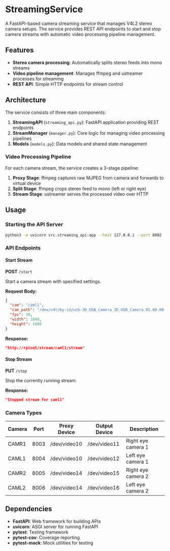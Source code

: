 # StreamingService

A FastAPI-based camera streaming service that manages V4L2 stereo camera setups. The service provides REST API endpoints to start and stop camera streams with automatic video processing pipeline management.

## Features

- **Stereo camera processing**: Automatically splits stereo feeds into mono streams
- **Video pipeline management**: Manages ffmpeg and ustreamer processes for streaming
- **REST API**: Simple HTTP endpoints for stream control

## Architecture

The service consists of three main components:

1. **StreamingAPI** (`streaming_api.py`): FastAPI application providing REST endpoints
2. **StreamManager** (`manager.py`): Core logic for managing video processing pipelines
3. **Models** (`models.py`): Data models and shared state management

### Video Processing Pipeline

For each camera stream, the service creates a 3-stage pipeline:

1. **Proxy Stage**: ffmpeg captures raw MJPEG from camera and forwards to virtual device
2. **Split Stage**: ffmpeg crops stereo feed to mono (left or right eye)
3. **Stream Stage**: ustreamer serves the processed video over HTTP

## Usage

### Starting the API Server

```bash
python3 -m uvicorn src.streaming_api:app --host 127.0.0.1 --port 8002
```

### API Endpoints

#### Start Stream

**POST** `/start`

Start a camera stream with specified settings.

**Request Body:**
```json
{
  "cam": "caml1",
  "cam_path": "/dev/v4l/by-id/usb-3D_USB_Camera_3D_USB_Camera_01.00.00-video-index0",
  "fps": 30,
  "width": 3840,
  "height": 1080
}
```

**Response:**
```json
"http://rpicm5/stream/caml1/stream"
```

#### Stop Stream

**PUT** `/stop`

Stop the currently running stream.

**Response:**
```json
"Stopped stream for caml1"
```

### Camera Types

| Camera | Port | Proxy Device | Output Device | Description |
|--------|------|--------------|---------------|-------------|
| CAMR1  | 8003 | /dev/video10 | /dev/video11  | Right eye camera 1 |
| CAML1  | 8004 | /dev/video10 | /dev/video12  | Left eye camera 1 |
| CAMR2  | 8005 | /dev/video14 | /dev/video15  | Right eye camera 2 |
| CAML2  | 8006 | /dev/video14 | /dev/video16  | Left eye camera 2 |

## Dependencies

- **FastAPI**: Web framework for building APIs
- **uvicorn**: ASGI server for running FastAPI
- **pytest**: Testing framework
- **pytest-cov**: Coverage reporting
- **pytest-mock**: Mock utilities for testing